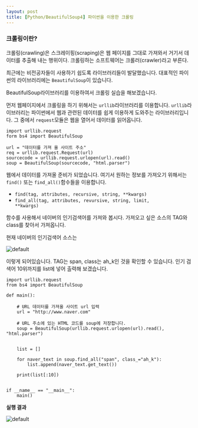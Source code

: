 ```yaml
---
layout: post
title: [Python/BeautifulSoup4] 파이썬을 이용한 크롤링
---
```


### 크롤링이란?
크롤링(crawling)은 스크레이핑(scraping)은 웹 페이지를 그대로 가져와서 거기서 데이터를 추출해 내는 행위이다. 크롤링하는 소프트웨어는 크롤러(crawler)라고 부른다.


최근에는 비전공자들이 사용하기 쉽도록 라이브러리들이 발달했습니다. 대표적인 파이썬의 라이브러리에는 <code>BeautifulSoup</code>이 있습니다.

BeautifulSoup라이브러리를 이용하여서 크롤링 실습을 해보겠습니다.

먼저 웹페이지에서 크롤링을 하기 위해서는 <code>urllib</code>라이브러리를 이용합니다. <code>urllib</code>라이브러리는 파이썬에서 웹과 관련된 데이터를 쉽게 이용하게 도와주는 라이브러리입니다. 그 중에서 <code>request</code>모듈은 웹을 열어서 데이터를 읽어옵니다.

<pre><code>import urllib.request
form bs4 import BeautifulSoup

url = "데이터를 가져 올 사이트 주소"
req = urllib.request.Request(url)
sourcecode = urllib.request.urlopen(url).read()
soup = BeautifulSoup(sourcecode, "html.parser")</code></pre>


웹에서 데이터를 가져올 준비가 되었습니다. 여기서 원하는 정보를 가져오기 위해서는 <code>find()</code> 또는 <code>find_all()</code>함수들을 이용합니다.

* <code>find(tag, attributes, recursive, string, \*\*kwargs)</code>
* <code>find_all(tag, attributes, revursive, string, limit, \*\*kwargs)</code>

함수를 사용해서 네이버의 인기검색어를 가져와 봅시다. 가져오고 싶은 소스의 TAG와 class를 찾아서 가져옵니다.

현재 네이버의 인기검색어 소스는 

![default](https://user-images.githubusercontent.com/39057061/50572517-c557c600-0e05-11e9-9b2a-8f25ef388566.PNG)
 

이렇게 되어있습니다. TAG는 span, class는 ah_k인 것을 확인할 수 있습니다. 인기 검색어 10위까지를 list에 넣어 출력해 보겠습니다. 

```
import urllib.request
from bs4 import BeautifulSoup

def main():
    
    # URL 데이터를 가져올 사이트 url 입력
    url = "http://www.naver.com"
        
    # URL 주소에 있는 HTML 코드를 soup에 저장합니다.
    soup = BeautifulSoup(urllib.request.urlopen(url).read(), "html.parser")
    
    
    list = []

    for naver_text in soup.find_all("span", class_="ah_k"):
        list.append(naver_text.get_text())

    print(list[:10])


if __name__ == "__main__":
    main()

```

<b>실행 결과</b>

![default](https://user-images.githubusercontent.com/39057061/50572516-c557c600-0e05-11e9-9277-23005065c8e1.PNG)
